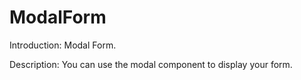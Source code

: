 # ModalForm

Introduction: Modal Form.

Description: You can use the modal component to display your form.
